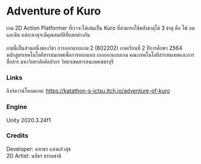# Adventure of Kuro
เกม 2D Action Platformer ที่เราจะได้เล่นเป็น Kuro ที่สามารถใช้พลังธาตุได้ 3 ธาตุ คือ ไฟ ลม และดิน แต่ละธาตุจะมีคุณสมบัติที่แตกต่างกัน\
\
เกมนี้เป็นส่วนหนึ่งของวิชา การออกแบบเกม 2 (802202) ภาคเรียนที่ 2 ปีการศึกษา 2564 หลักสูตรเทคโนโลยีสารสนเทศเพื่อการออกแบบ เอกออกแบบเกม คณะเทคโนโลยีสารสนเทศและการสื่อสาร มหาวิทยาลัยศิลปากร วิทยาเขตสารสนเทศเพชรบุรี

### Links
ลิงก์ดาวน์โหลดเกม: https://katathon-s-ictsu.itch.io/adventure-of-kuro

### Engine
Unity 2020.3.24f1

### Credits
Developer: คฑาธร แสงแก้วสุข\
2D Artist: นทีธร ธรรมชาติ
